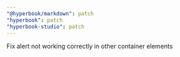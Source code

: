 ```yaml
---
"@hyperbook/markdown": patch
"hyperbook": patch
"hyperbook-studio": patch
---
```


Fix alert not working correctly in other container elements
